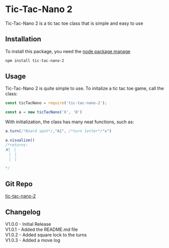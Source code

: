 # Tic-Tac-Nano 2
Tic-Tac-Nano 2 is a tic tac toe class that is simple and easy to use

## Installation
To install this package, you need the [node package manage](http://npmjs.org)
```bash
npm install tic-tac-nano-2
```

## Usage
Tic-Tac-Nano 2 is quite simple to use. To initalize a tic tac toe game, call the class:
```js
const ticTacNano = require('tic-tac-nano-2');

const a = new ticTacNano('X', 'O')
```

With initialization, the class has many neat functions, such as:

```js
a.turn(/*Board spot*/,"A1", /*turn letter*/"x")

a.visualize()
/*returns:
❌|ㅤ|ㅤ
ㅤ|ㅤ|ㅤ
ㅤ|ㅤ|

*/
```

## Git Repo
[tic-tac-nano-2](https://github.com/Bob09113/tic-tac-nano-2)

## Changelog
V1.0.0 - Initial Release<br />
V1.0.1 - Added the README.md file<br />
V1.0.2 - Added square lock to the turns<br />
V1.0.3 - Added a move log
